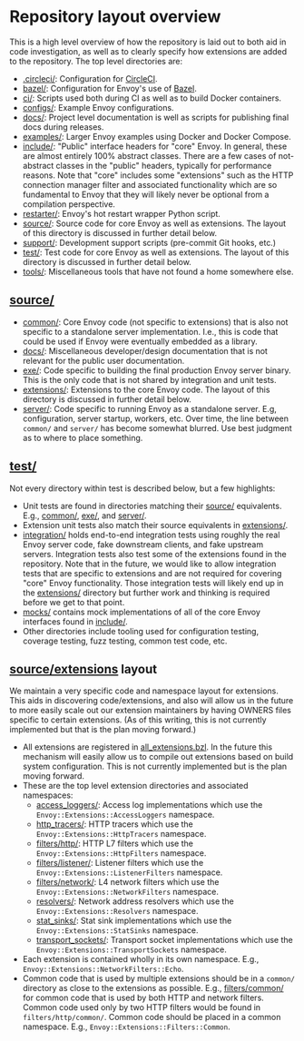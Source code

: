 # Repository layout overview

This is a high level overview of how the repository is laid out to both aid in code investigation,
as well as to clearly specify how extensions are added to the repository. The top level directories
are:

* [.circleci/](.circleci/): Configuration for [CircleCI](https://circleci.com/gh/envoyproxy).
* [bazel/](bazel/): Configuration for Envoy's use of [Bazel](https://bazel.build/).
* [ci/](ci/): Scripts used both during CI as well as to build Docker containers.
* [configs/](configs/): Example Envoy configurations.
* [docs/](docs/): Project level documentation is well as scripts for publishing final docs during
  releases.
* [examples/](examples/): Larger Envoy examples using Docker and Docker Compose.
* [include/](include/): "Public" interface headers for "core" Envoy. In general,
  these are almost entirely 100% abstract classes. There are a few cases of not-abstract classes in
  the "public" headers, typically for performance reasons. Note that "core" includes some
  "extensions" such as the HTTP connection manager filter and associated functionality which are
  so fundamental to Envoy that they will likely never be optional from a compilation perspective.
* [restarter/](restarter/): Envoy's hot restart wrapper Python script.
* [source/](source/): Source code for core Envoy as well as extensions. The layout of this directory
  is discussed in further detail below.
* [support/](support/): Development support scripts (pre-commit Git hooks, etc.)
* [test/](test/): Test code for core Envoy as well as extensions. The layout of this directory is
  discussed in further detail below.
* [tools/](tools/): Miscellaneous tools that have not found a home somewhere else.

## [source/](source/)

* [common/](source/common/): Core Envoy code (not specific to extensions) that is also not
  specific to a standalone server implementation. I.e., this is code that could be used if Envoy
  were eventually embedded as a library.
* [docs/](source/docs/): Miscellaneous developer/design documentation that is not relevant for
  the public user documentation.
* [exe/](source/exe/): Code specific to building the final production Envoy server binary. This is
  the only code that is not shared by integration and unit tests.
* [extensions/](source/extensions/): Extensions to the core Envoy code. The layout of this
  directory is discussed in further detail below.
* [server/](source/server/): Code specific to running Envoy as a standalone server. E.g,
  configuration, server startup, workers, etc. Over time, the line between `common/` and `server/`
  has become somewhat blurred. Use best judgment as to where to place something.

## [test/](test/)

Not every directory within test is described below, but a few highlights:

* Unit tests are found in directories matching their [source/](source/) equivalents. E.g.,
  [common/](test/common/), [exe/](test/exe/), and [server/](test/server/).
* Extension unit tests also match their source equivalents in [extensions/](test/extensions/).
* [integration/](test/integration/) holds end-to-end integration tests using roughly the real
  Envoy server code, fake downstream clients, and fake upstream servers. Integration tests also
  test some of the extensions found in the repository. Note that in the future, we would like to
  allow integration tests that are specific to extensions and are not required for covering
  "core" Envoy functionality. Those integration tests will likely end up in the
  [extensions/](test/extensions/) directory but further work and thinking is required before
  we get to that point.
* [mocks/](test/mocks/) contains mock implementations of all of the core Envoy interfaces found in
  [include/](include/).
* Other directories include tooling used for configuration testing, coverage testing, fuzz testing,
  common test code, etc.

## [source/extensions](source/extensions/) layout

We maintain a very specific code and namespace layout for extensions. This aids in discovering
code/extensions, and also will allow us in the future to more easily scale out our extension
maintainers by having OWNERS files specific to certain extensions. (As of this writing, this is not
currently implemented but that is the plan moving forward.)

* All extensions are registered in [all_extensions.bzl](source/extensions/all_extensions.bzl). In
  the future this mechanism will easily allow us to compile out extensions based on build system
  configuration. This is not currently implemented but is the plan moving forward.
* These are the top level extension directories and associated namespaces:
  * [access_loggers/](/source/extensions/access_loggers): Access log implementations which use
    the `Envoy::Extensions::AccessLoggers` namespace.
  * [http_tracers/](/source/extensions/http_tracers): HTTP tracers which use the
    `Envoy::Extensions::HttpTracers` namespace.
  * [filters/http/](/source/extensions/filters/http): HTTP L7 filters which use the
    `Envoy::Extensions::HttpFilters` namespace.
  * [filters/listener/](/source/extensions/filters/listener): Listener filters which use the
    `Envoy::Extensions::ListenerFilters` namespace.
  * [filters/network/](/source/extensions/filters/network): L4 network filters which use the
    `Envoy::Extensions::NetworkFilters` namespace.
  * [resolvers/](/source/extensions/resolvers): Network address resolvers which use the
    `Envoy::Extensions::Resolvers` namespace.
  * [stat_sinks/](/source/extensions/stat_sinks): Stat sink implementations which use the
    `Envoy::Extensions::StatSinks` namespace.
  * [transport_sockets/](/source/extensions/transport_sockets): Transport socket implementations
    which use the `Envoy::Extensions::TransportSockets` namespace.
* Each extension is contained wholly in its own namespace. E.g.,
  `Envoy::Extensions::NetworkFilters::Echo`.
* Common code that is used by multiple extensions should be in a `common/` directory as close to
  the extensions as possible. E.g., [filters/common/](/source/extensions/filters/common) for common
  code that is used by both HTTP and network filters. Common code used only by two HTTP filters
  would be found in `filters/http/common/`. Common code should be placed in a common namespace.
  E.g., `Envoy::Extensions::Filters::Common`.
